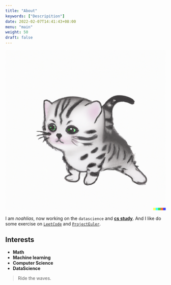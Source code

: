 ```yaml
---
title: "About"
keywords: ["Descripition"]
date: 2022-02-07T14:41:43+08:00
menu: "main"
weight: 50
draft: false
---
```


![mycat](/cat.png "{width='100' height='75'}")

I am *noahlias*, now working on the `datascience` and [**cs study**](https://csdiy.wiki/). And I like do some exercise on [`LeetCode`](https://leetcode.com/) and [`ProjectEuler`](https://projecteuler.net/).

## Interests

- **Math**
- **Machine learning**
- **Computer Science**
- **DataScience**

> Ride the waves.
